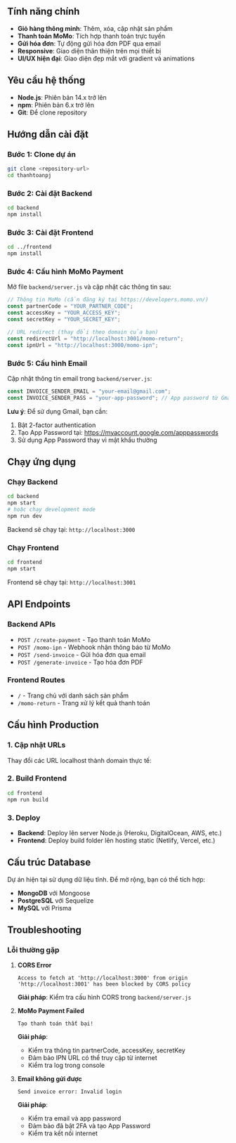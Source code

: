 

## Tính năng chính

-  **Giỏ hàng thông minh**: Thêm, xóa, cập nhật sản phẩm
- **Thanh toán MoMo**: Tích hợp thanh toán trực tuyến
- **Gửi hóa đơn**: Tự động gửi hóa đơn PDF qua email
- **Responsive**: Giao diện thân thiện trên mọi thiết bị
- **UI/UX hiện đại**: Giao diện đẹp mắt với gradient và animations


## Yêu cầu hệ thống

- **Node.js**: Phiên bản 14.x trở lên
- **npm**: Phiên bản 6.x trở lên
- **Git**: Để clone repository

## Hướng dẫn cài đặt

### Bước 1: Clone dự án

```bash
git clone <repository-url>
cd thanhtoanpj
```

### Bước 2: Cài đặt Backend

```bash
cd backend
npm install
```

### Bước 3: Cài đặt Frontend

```bash
cd ../frontend
npm install
```

### Bước 4: Cấu hình MoMo Payment

Mở file `backend/server.js` và cập nhật các thông tin sau:

```javascript
// Thông tin MoMo (cần đăng ký tại https://developers.momo.vn/)
const partnerCode = "YOUR_PARTNER_CODE";
const accessKey = "YOUR_ACCESS_KEY";
const secretKey = "YOUR_SECRET_KEY";

// URL redirect (thay đổi theo domain của bạn)
const redirectUrl = "http://localhost:3001/momo-return";
const ipnUrl = "http://localhost:3000/momo-ipn";
```

### Bước 5: Cấu hình Email

Cập nhật thông tin email trong `backend/server.js`:

```javascript
const INVOICE_SENDER_EMAIL = "your-email@gmail.com";
const INVOICE_SENDER_PASS = "your-app-password"; // App password từ Gmail
```

**Lưu ý**: Để sử dụng Gmail, bạn cần:
1. Bật 2-factor authentication
2. Tạo App Password tại: https://myaccount.google.com/apppasswords
3. Sử dụng App Password thay vì mật khẩu thường

## Chạy ứng dụng

### Chạy Backend

```bash
cd backend
npm start
# hoặc chạy development mode
npm run dev
```

Backend sẽ chạy tại: `http://localhost:3000`

### Chạy Frontend

```bash
cd frontend
npm start
```

Frontend sẽ chạy tại: `http://localhost:3001`

## API Endpoints

### Backend APIs

- `POST /create-payment` - Tạo thanh toán MoMo
- `POST /momo-ipn` - Webhook nhận thông báo từ MoMo
- `POST /send-invoice` - Gửi hóa đơn qua email
- `POST /generate-invoice` - Tạo hóa đơn PDF

### Frontend Routes

- `/` - Trang chủ với danh sách sản phẩm
- `/momo-return` - Trang xử lý kết quả thanh toán

## Cấu hình Production

### 1. Cập nhật URLs

Thay đổi các URL localhost thành domain thực tế:

### 2. Build Frontend

```bash
cd frontend
npm run build
```

### 3. Deploy

- **Backend**: Deploy lên server Node.js (Heroku, DigitalOcean, AWS, etc.)
- **Frontend**: Deploy build folder lên hosting static (Netlify, Vercel, etc.)

## Cấu trúc Database

Dự án hiện tại sử dụng dữ liệu tĩnh. Để mở rộng, bạn có thể tích hợp:

- **MongoDB** với Mongoose
- **PostgreSQL** với Sequelize
- **MySQL** với Prisma

## Troubleshooting

### Lỗi thường gặp

1. **CORS Error**
   ```
   Access to fetch at 'http://localhost:3000' from origin 'http://localhost:3001' has been blocked by CORS policy
   ```
   **Giải pháp**: Kiểm tra cấu hình CORS trong `backend/server.js`

2. **MoMo Payment Failed**
   ```
   Tạo thanh toán thất bại!
   ```
   **Giải pháp**: 
   - Kiểm tra thông tin partnerCode, accessKey, secretKey
   - Đảm bảo IPN URL có thể truy cập từ internet
   - Kiểm tra log trong console

3. **Email không gửi được**
   ```
   Send invoice error: Invalid login
   ```
   **Giải pháp**:
   - Kiểm tra email và app password
   - Đảm bảo đã bật 2FA và tạo App Password
   - Kiểm tra kết nối internet
